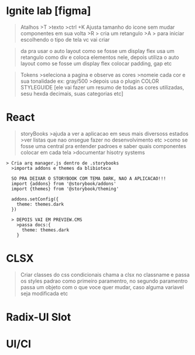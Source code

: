 # Ignite lab [figma]
  >Atalhos
    >T >texto
    >ctrl +K Ajusta tamanho do icone sem mudar componentes em sua volta
    >R > cria um retangulo
    >A > para iniciar escolhendo o tipo de tela vc vai criar


  >da pra usar o auto layout como se fosse um display flex
  > usa um retangulo como div e coloca elementos nele, depois utiliza o auto layout como se fosse um display flex
  > colocar padding, gap etc

  >Tokens
    >seleciona a pagina e observe as cores
    >nomeie cada cor e sua tonalidade ex: gray/500
    >depois usa o plugin COLOR STYLEGUIDE [ele vai fazer um resumo de todas as cores utilizadas, sesu hexda decimais, suas categorias etc]

# React
  >storyBooks
    >ajuda a ver a aplicacao em seus mais diversoss estados
    >ver listas que nao onsegue fazer no desenvolvimento etc
    >como se fosse uma central pra entender padroes e saber quais componentes colocar em cada tela
    >documentar hisotry systems

    > Cria arq manager.js dentro de .storybooks
      >importa addons e themes da blibioteca

      SO PRA DEIXAR O STORYBOOK COM TEMA DARK, NAO A APLICACAO!!!
      import {addons} from '@storybook/addons' 
      import {themes} from '@storybook/theming'

      addons.setConfig({
        theme: themes.dark
      })

      > DEPOIS VAI EM PREVIEW.CMS
        >passa docs:{
          theme: themes.dark
        }

# CLSX
  >Criar classes do css condicionais 
  >chama a clsx no classname e passa os styles padrao como primeiro paramentro, no segundo paramentro passa um objeto com o que voce quer mudar, caso alguma variavel seja modificada etc


# Radix-UI Slot
  >

# UI/CI